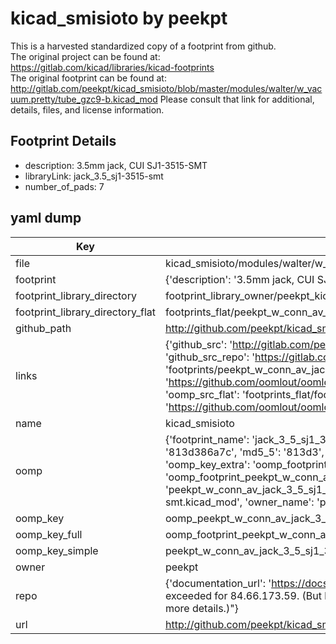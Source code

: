 # kicad_smisioto by peekpt  
This is a harvested standardized copy of a footprint from github.  
The original project can be found at:  
https://gitlab.com/kicad/libraries/kicad-footprints  
The original footprint can be found at:
http://gitlab.com/peekpt/kicad_smisioto/blob/master/modules/walter/w_vacuum.pretty/tube_gzc9-b.kicad_mod
Please consult that link for additional, details, files, and license information.  
## Footprint Details
* description: 3.5mm jack, CUI SJ1-3515-SMT  
* libraryLink: jack_3.5_sj1-3515-smt  
* number_of_pads: 7  
## yaml dump  
| Key | Value |  
| --- | --- |  
| file | kicad_smisioto/modules/walter/w_conn_av.pretty/jack_3.5_sj1-3515-smt.kicad_mod |  
| footprint | {'description': '3.5mm jack, CUI SJ1-3515-SMT', 'libraryLink': 'jack_3.5_sj1-3515-smt', 'number_of_pads': 7} |  
| footprint_library_directory | footprint_library_owner/peekpt_kicad_smisioto |  
| footprint_library_directory_flat | footprints_flat/peekpt_w_conn_av_jack_3_5_sj1_3515_smt/working |  
| github_path | http://github.com/peekpt/kicad_smisioto/blob/master/modules/walter/w_conn_av.pretty/jack_3.5_sj1-3515-smt.kicad_mod |  
| links | {'github_src': 'http://gitlab.com/peekpt/kicad_smisioto/blob/master/modules/walter/w_vacuum.pretty/tube_gzc9-b.kicad_mod', 'github_src_repo': 'https://gitlab.com/kicad/libraries/kicad-footprints', 'oomp_bot': 'footprints/peekpt_w_conn_av_jack_3_5_sj1_3515_smt/working', 'oomp_bot_github': 'https://github.com/oomlout/oomlout_oomp_footprint_bot/tree/main/footprints/peekpt_w_conn_av_jack_3_5_sj1_3515_smt/working', 'oomp_src_flat': 'footprints_flat/footprints_flat/peekpt_w_conn_av_jack_3_5_sj1_3515_smt/working', 'oomp_src_flat_github': 'https://github.com/oomlout/oomlout_oomp_footprint_src/tree/main/footprints_flat/peekpt_w_conn_av_jack_3_5_sj1_3515_smt/working'} |  
| name | kicad_smisioto |  
| oomp | {'footprint_name': 'jack_3_5_sj1_3515_smt', 'library_name': 'w_conn_av', 'md5': '813d386a7c70abfd76c64d6aee7407b9', 'md5_10': '813d386a7c', 'md5_5': '813d3', 'md5_6': '813d38', 'oomp_key': 'oomp_peekpt_w_conn_av_jack_3_5_sj1_3515_smt', 'oomp_key_extra': 'oomp_footprint_peekpt_w_conn_av_jack_3_5_sj1_3515_smt', 'oomp_key_full': 'oomp_footprint_peekpt_w_conn_av_jack_3_5_sj1_3515_smt_813d38', 'oomp_key_simple': 'peekpt_w_conn_av_jack_3_5_sj1_3515_smt', 'original_filename': 'kicad_smisioto/modules/walter/w_conn_av.pretty/jack_3.5_sj1-3515-smt.kicad_mod', 'owner_name': 'peekpt'} |  
| oomp_key | oomp_peekpt_w_conn_av_jack_3_5_sj1_3515_smt |  
| oomp_key_full | oomp_footprint_peekpt_w_conn_av_jack_3_5_sj1_3515_smt |  
| oomp_key_simple | peekpt_w_conn_av_jack_3_5_sj1_3515_smt |  
| owner | peekpt |  
| repo | {'documentation_url': 'https://docs.github.com/rest/overview/resources-in-the-rest-api#rate-limiting', 'message': "API rate limit exceeded for 84.66.173.59. (But here's the good news: Authenticated requests get a higher rate limit. Check out the documentation for more details.)"} |  
| url | http://github.com/peekpt/kicad_smisioto |  

